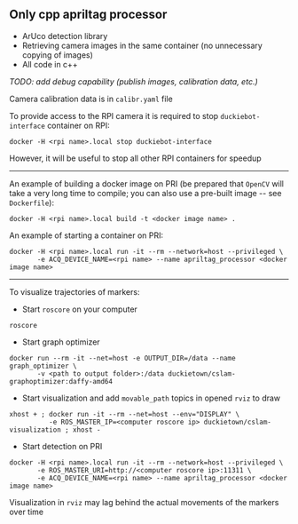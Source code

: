 ## Only cpp apriltag processor

* ArUco detection library 
* Retrieving camera images in the same container (no unnecessary copying of images)
* All code in c++

*TODO: add debug capability (publish images, calibration data, etc.)*

Camera calibration data is in `calibr.yaml` file

To provide access to the RPI camera it is required to stop `duckiebot-interface` container on RPI:
```shell script
docker -H <rpi name>.local stop duckiebot-interface
```

However, it will be useful to stop all other RPI containers for speedup

-------------------
An example of building a docker image on PRI (be prepared that `OpenCV` will take a very long time to compile;
you can also use a pre-built image -- see `Dockerfile`):
```shell script
docker -H <rpi name>.local build -t <docker image name> .
```
An example of starting a container on PRI:
```shell script
docker -H <rpi name>.local run -it --rm --network=host --privileged \
       -e ACQ_DEVICE_NAME=<rpi name> --name apriltag_processor <docker image name>
```

-------------------
To visualize trajectories of markers:
* Start `roscore` on your computer
```shell script
roscore
```
* Start graph optimizer
```shell script
docker run --rm -it --net=host -e OUTPUT_DIR=/data --name graph_optimizer \
       -v <path to output folder>:/data duckietown/cslam-graphoptimizer:daffy-amd64
```
* Start visualization and add `movable_path` topics in opened `rviz` to draw
```shell script
xhost + ; docker run -it --rm --net=host --env="DISPLAY" \
          -e ROS_MASTER_IP=<computer roscore ip> duckietown/cslam-visualization ; xhost -
```
* Start detection on PRI
```shell script
docker -H <rpi name>.local run -it --rm --network=host --privileged \
       -e ROS_MASTER_URI=http://<computer roscore ip>:11311 \
       -e ACQ_DEVICE_NAME=<rpi name> --name apriltag_processor <docker image name>
```
Visualization in `rviz` may lag behind the actual movements of the markers over time